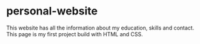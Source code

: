 # personal-website

This website has all the information about my education, skills and contact.
This page is my first project build with HTML and CSS.
